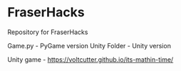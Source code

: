 # FraserHacks
Repository for FraserHacks

Game.py - PyGame version
Unity Folder - Unity version

Unity game - https://voltcutter.github.io/its-mathin-time/
